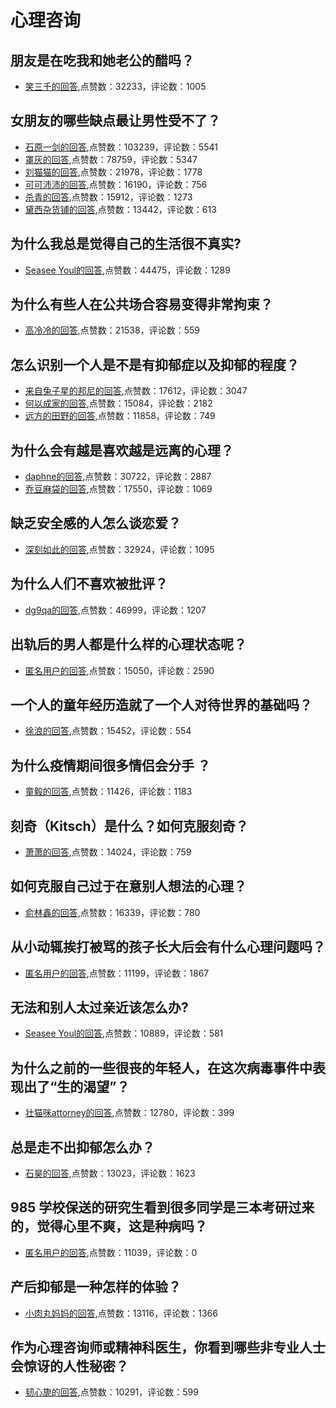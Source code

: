 #  心理咨询 
## 朋友是在吃我和她老公的醋吗？
- [笑三千的回答](https://www.zhihu.com/question/390605992/answer/1244165610),点赞数：32233，评论数：1005
## 女朋友的哪些缺点最让男性受不了？
- [石原一剑的回答](https://www.zhihu.com/question/26931337/answer/35702349),点赞数：103239，评论数：5541
- [罩灰的回答](https://www.zhihu.com/question/26931337/answer/549952719),点赞数：78759，评论数：5347
- [刘猫猫的回答](https://www.zhihu.com/question/26931337/answer/35617936),点赞数：21978，评论数：1778
- [可可沛沛的回答](https://www.zhihu.com/question/26931337/answer/1624416352),点赞数：16190，评论数：756
- [杀青的回答](https://www.zhihu.com/question/26931337/answer/265013261),点赞数：15912，评论数：1273
- [黛西杂货铺的回答](https://www.zhihu.com/question/26931337/answer/70484127),点赞数：13442，评论数：613
## 为什么我总是觉得自己的生活很不真实?
- [Seasee Youl的回答](https://www.zhihu.com/question/327510803/answer/702889665),点赞数：44475，评论数：1289
## 为什么有些人在公共场合容易变得非常拘束？
- [高冷冷的回答](https://www.zhihu.com/question/37674023/answer/777048787),点赞数：21538，评论数：559
## 怎么识别一个人是不是有抑郁症以及抑郁的程度？
- [来自兔子星的邦尼的回答](https://www.zhihu.com/question/267879501/answer/824659777),点赞数：17612，评论数：3047
- [何以成家的回答](https://www.zhihu.com/question/267879501/answer/340669205),点赞数：15084，评论数：2182
- [远方的田野的回答](https://www.zhihu.com/question/267879501/answer/341409876),点赞数：11858，评论数：749
## 为什么会有越是喜欢越是远离的心理？
- [daphne的回答](https://www.zhihu.com/question/30971299/answer/376031338),点赞数：30722，评论数：2887
- [乔豆麻袋的回答](https://www.zhihu.com/question/30971299/answer/402995581),点赞数：17550，评论数：1069
## 缺乏安全感的人怎么谈恋爱？
- [深刻如此的回答](https://www.zhihu.com/question/23374538/answer/561859505),点赞数：32924，评论数：1095
## 为什么人们不喜欢被批评？
- [dg9qa的回答](https://www.zhihu.com/question/22987136/answer/1434894604),点赞数：46999，评论数：1207
## 出轨后的男人都是什么样的心理状态呢？
- [匿名用户的回答](https://www.zhihu.com/question/30854615/answer/569449269),点赞数：15050，评论数：2590
## 一个人的童年经历造就了一个人对待世界的基础吗？
- [徐浪的回答](https://www.zhihu.com/question/31496372/answer/459608060),点赞数：15452，评论数：554
## 为什么疫情期间很多情侣会分手 ？
- [童毅的回答](https://www.zhihu.com/question/371851775/answer/1045526924),点赞数：11426，评论数：1183
## 刻奇（Kitsch）是什么？如何克服刻奇？
- [萧萧的回答](https://www.zhihu.com/question/27039705/answer/35534348),点赞数：14024，评论数：759
## 如何克服自己过于在意别人想法的心理？
- [俞林鑫的回答](https://www.zhihu.com/question/20767147/answer/39773471),点赞数：16339，评论数：780
## 从小动辄挨打被骂的孩子长大后会有什么心理问题吗？
- [匿名用户的回答](https://www.zhihu.com/question/21427006/answer/20522735),点赞数：11199，评论数：1867
## 无法和别人太过亲近该怎么办?
- [Seasee Youl的回答](https://www.zhihu.com/question/418384281/answer/1447794993),点赞数：10889，评论数：581
## 为什么之前的一些很丧的年轻人，在这次病毒事件中表现出了“生的渴望”？
- [壮猫咪attorney的回答](https://www.zhihu.com/question/367388604/answer/1023937083),点赞数：12780，评论数：399
## 总是走不出抑郁怎么办？
- [石昊的回答](https://www.zhihu.com/question/33034177/answer/57036194),点赞数：13023，评论数：1623
## 985 学校保送的研究生看到很多同学是三本考研过来的，觉得心里不爽，这是种病吗？
- [匿名用户的回答](https://www.zhihu.com/question/35588787/answer/64519232),点赞数：11039，评论数：0
## 产后抑郁是一种怎样的体验？
- [小肉丸妈妈的回答](https://www.zhihu.com/question/27857127/answer/499453618),点赞数：13116，评论数：1366
## 作为心理咨询师或精神科医生，你看到哪些非专业人士会惊讶的人性秘密？
- [韧心旎的回答](https://www.zhihu.com/question/37654401/answer/73058860),点赞数：10291，评论数：599
